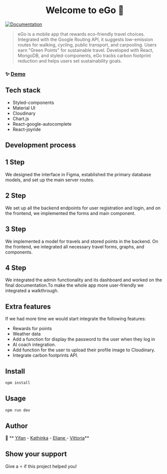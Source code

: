 <h1 align="center">Welcome to eGo 👋</h1>
<p>
  <a href="https://project-final-1-4w43.onrender.com" target="_blank">
    <img alt="Documentation" src="https://img.shields.io/badge/documentation-yes-brightgreen.svg" />
  </a>
</p>

> eGo is a mobile app that rewards eco-friendly travel choices. Integrated with the Google Routing API, it suggests low-emission routes for walking, cycling, public transport, and carpooling. Users earn &#34;Green Points&#34; for sustainable travel.
> Developed with React, MongoDB, and styled-components, eGo tracks carbon footprint reduction and helps users set sustainability goals.

### ✨ [Demo](https://ego-app.netlify.app/)

## Tech stack
<ul>
  <li>Styled-components</li>
  <li>Material UI </li>
  <li>Cloudinary</li>
  <li>Chart.js</li>
  <li>React-google-autocomplete</li>
  <li>React-joyride</li>
</ul>

## Development process

## 1 Step
We designed the interface in Figma, established the primary database models, and set up the main server routes.
## 2 Step
We set up all the backend endpoints for user registration and login, and on the frontend, we implemented the forms and main component.
## 3 Step
We implemented a model for travels and stored points in the backend. On the frontend, we integrated all necessary travel forms, graphs, and components.
## 4 Step
We integrated the admin functionality and its dashboard and worked on the final documentation.To make the whole app more user-friendly we integrated a walkthrough.

## Extra features
If we had more time we would start integrate the following features:
- Rewards for points
- Weather data 
- Add a function for display the password to the user when they log in 
- AI coach integration.
- Add function for the user to upload their profile image to Cloudinary.
- Integrate carbon footprints API.

## Install

```sh
npm install
```

## Usage

```sh
npm run dev
```

## Author

👤 ** [Yifan](https://github.com/Yifan-858) -  [Kathinka](https://github.com/kathinka) -  [Eliane ](https://github.com/El1an3 )  - [Vittoria](https://github.com/vittoriamatteoli)** 

## Show your support

Give a ⭐️ if this project helped you!
